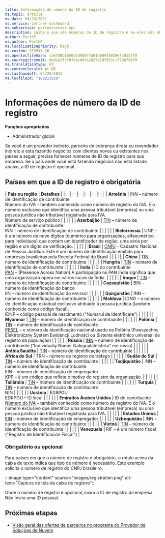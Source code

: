 ```yaml
---
title: Informações de número da ID de registro
ms.topic: article
ms.date: 04/20/2021
ms.service: partner-dashboard
ms.subservice: partnercenter-mpn
description: Saiba o que são números de ID de registro e se eles são obrigatórios para seu país.
author: ParthP
ms.author: ParthP
ms.localizationpriority: high
ms.custom: SEOMAY.20
ms.openlocfilehash: ca67d8b1b50d2d9d877b01ab04f8029e7c8155f0
ms.sourcegitcommit: 8bd2e2f2f0f6bcd0fa202787df5b3c1f786f88f9
ms.translationtype: HT
ms.contentlocale: pt-BR
ms.lasthandoff: 04/29/2021
ms.locfileid: "108213628"
---
```

# <a name="registration-id-number-information"></a>Informações de número da ID de registro

**Funções apropriadas**

- Administrador global
 
Se você é um provedor indireto, parceiro de cobrança direta ou revendedor indireto e está fazendo negócios com clientes novos ou existentes nos países a seguir, precisa fornecer números de ID de registro para sua empresa. Se o país onde você está fazendo negócios não está listado abaixo, a ID de registro é opcional.

## <a name="countries-where-registration-id-is-required"></a>Países em que a ID de registro é obrigatória

| **País ou região** | **Detalhes** |
|:--|:--|:--|:--|:--|:--|
| **Armênia** | INN – número de identificação de contribuinte<br>Número do IVA – também conhecido como número de registro do IVA. É o número exclusivo que identifica uma pessoa tributável (empresa) ou uma pessoa jurídica não tributável registrada para IVA.<br>Número de serviço público |  |  | |  |
| **Azerbaijão**  | [TIN](http://www.oecd.org/tax/automatic-exchange/crs-implementation-and-assistance/tax-identification-numbers/Azerbaijan-TIN.pdf) – número de identificação de contribuinte<br>INN – número de identificação de contribuinte |  |  |  |  |
| **Bielorrússia**  | UNP – é um número de nove dígitos (numérico para organizações, alfanumérico para indivíduos) que contém um identificador de região, uma série por região e um dígito de verificação. |  |  |  |  |
|**Brasil** | [CNPJ](http://www.oecd.org/tax/automatic-exchange/crs-implementation-and-assistance/tax-identification-numbers/Brazil-TIN.pdf) – Cadastro Nacional de Pessoa Jurídica. Este é um número de identificação emitido para empresas brasileiras pela Receita Federal do Brasil  |  |  |  |  |
| **China** | [TIN](http://www.oecd.org/tax/automatic-exchange/crs-implementation-and-assistance/tax-identification-numbers/China-TIN.pdf) – número de identificação de contribuinte |  |  |  |  |
| **Hungria**  | [TIN](http://www.oecd.org/tax/automatic-exchange/crs-implementation-and-assistance/tax-identification-numbers/Hungary-TIN.pdf) – número de identificação de contribuinte |  |  |  |  |
| **Índia** | ID do contribuinte<br>[PAN](http://www.oecd.org/tax/automatic-exchange/crs-implementation-and-assistance/tax-identification-numbers/India-TIN.pdf) – (Presence Across Nation) A participação no PAN Índia significa que uma organização opera em vários locais da Índia. |  |  |  |  |
| **Iraque** | [TIN](http://www.oecd.org/tax/automatic-exchange/crs-implementation-and-assistance/tax-identification-numbers/) – número de identificação de contribuinte |  |  |  |  |
| **Cazaquistão**  | BIN – número de identificação do banco<br>IIN – número de identificação do emissor |  |  |  |  |
| **Quirguistão**  | INN – número de identificação de contribuinte |  |  |  |  |
| **Moldova**  | IDNO – o número de identificação estadual exclusivo atribuído à pessoa jurídica (também conhecido como código fiscal).<br>IDNP – código pessoal de nascimento ("Numarul de Identificare") |  |  |  |  |
| **Myanmar** | [TIN](http://www.oecd.org/tax/automatic-exchange/crs-implementation-and-assistance/tax-identification-numbers/) – número de identificação de contribuinte |  |  |  |  |
| **Polônia**  | [TIN](http://www.oecd.org/tax/automatic-exchange/crs-implementation-and-assistance/tax-identification-numbers/Poland-TIN.pdf) – número de identificação de contribuinte<br>[PESEL](http://www.oecd.org/tax/automatic-exchange/crs-implementation-and-assistance/tax-identification-numbers/Poland-TIN.pdf) – o número de identificação nacional usado na Polônia (Powszechny Elektroniczny System Ewidencji Ludności ou Sistema eletrônico universal de registro da população) |  |  |  |  |
| **Rússia**  | [INN](http://www.oecd.org/tax/automatic-exchange/crs-implementation-and-assistance/tax-identification-numbers/Russia-TIN.pdf) – número de identificação de contribuinte (“Individualiy Nomer Nalogoplatelshika” em russo) |  |  |  |  |
| **Arábia Saudita** | [TIN](http://www.oecd.org/tax/automatic-exchange/crs-implementation-and-assistance/tax-identification-numbers/Saudi-Arabia-TIN.pdf) – número de identificação de contribuinte |  |  |  |  |
| **África do Sul** | TRN – número de registro de tráfego |  |  |  |  |
| **Sudão do Sul** | [TIN](http://www.oecd.org/tax/automatic-exchange/crs-implementation-and-assistance/tax-identification-numbers/) – número de identificação de contribuinte |  |  |  |  |
| **Tadjiquistão**  | INN – número de identificação de contribuinte<br>EIN – número de identificação de empregador<br>KPP – é um código que reflete o motivo do registro da organização. |  |  |  |  |
| **Tailândia** | [TIN](http://www.oecd.org/tax/automatic-exchange/crs-implementation-and-assistance/tax-identification-numbers/) – número de identificação de contribuinte |  |  |  |  |
| **Turquia** | [TIN](http://www.oecd.org/tax/automatic-exchange/crs-implementation-and-assistance/tax-identification-numbers/Turkey-TIN.pdf) – número de identificação de contribuinte<br>NIN |  |  |  |  |
| **Ucrânia**  | EGRPOU<br>EDRPOU – ID local |  |  |  |  |
| **Emirados Árabes Unidos** | ID do contribuinte<br>[Número do IVA](http://www.oecd.org/tax/automatic-exchange/crs-implementation-and-assistance/tax-identification-numbers/UAE-TIN.pdf) – também conhecido como número de registro do IVA. É o número exclusivo que identifica uma pessoa tributável (empresa) ou uma pessoa jurídica não tributável registrada para IVA. |  |  |  |  |
| **Estados Unidos** | [EIN](https://irs.ein-forms-gov.com/?keyword=employer%20identification%20number&source=Google&network=o&device=c&devicemodel=&mobile=&adposition%5d&targetid=kwd-81501461534755:loc-190&msclkid=458d3159f6051392f5286e8e75ed79ce) – número de identificação de empregador |  |  |  |  |
| **Uzbequistão**  | INN – número de identificação de contribuinte |  |  |  |  |
| **Vietnã** | [TIN](http://www.oecd.org/tax/automatic-exchange/crs-implementation-and-assistance/tax-identification-numbers/) – número de identificação de contribuinte |  |  |  |  |
| **Venezuela** | RIF – é um número fiscal ("Registro de Identificación Fiscal") |  

### <a name="mandatory-or-optional"></a>Obrigatório ou opcional
 
Para países em que o número de registro é obrigatório, o rótulo acima da caixa de texto indica que tipo de número é necessário.
Este exemplo solicita o número de registro do CNPJ brasileiro.

:::image type="content" source="images/registration.png" alt-text="Captura de tela da caixa de registro":::

Onde o número de registro é opcional, insira a ID de registro da empresa. Não insira uma ID pessoal.

## <a name="next-steps"></a>Próximas etapas

- [Visão geral das ofertas de parceiros no programa do Provedor de Soluções de Nuvem](csp-offers.md)